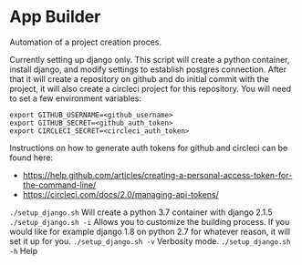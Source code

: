 # App Builder

Automation of a project creation proces.

Currently setting up django only.
This script will create a python container, install django, and modify settings to establish postgres connection. After that it will create a repository on github and do initial commit with the project, it will also create a circleci project for this repository.
You will need to set a few environment variables:
```
export GITHUB_USERNAME=<github_username>
export GITHUB_SECRET=<github_auth_token>
export CIRCLECI_SECRET=<circleci_auth_token>
```
Instructions on how to generate auth tokens for github and circleci can be found here:
- https://help.github.com/articles/creating-a-personal-access-token-for-the-command-line/
- https://circleci.com/docs/2.0/managing-api-tokens/

`./setup_django.sh` Will create a python 3.7 container with django 2.1.5 
`./setup_django.sh -i` Allows you to customize the building process. If you would like for example django 1.8 on python 2.7 for whatever reason, it will set it up for you.
`./setup_django.sh -v` Verbosity mode.
`./setup_django.sh -h` Help

